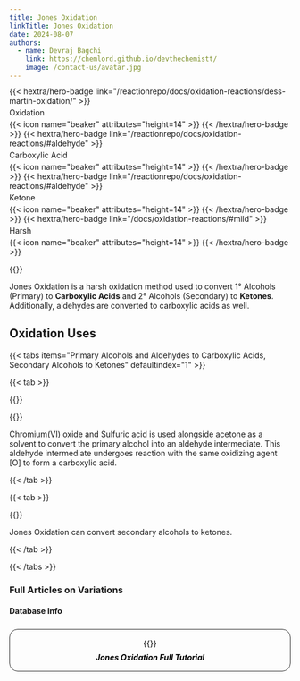 ```yaml
---
title: Jones Oxidation 
linkTitle: Jones Oxidation
date: 2024-08-07
authors:
  - name: Devraj Bagchi
    link: https://chemlord.github.io/devthechemistt/
    image: /contact-us/avatar.jpg
---
```


<div style="text-align: left; margin-top: -0.2em; display: flex; flex-wrap: wrap; gap: 4px;">
{{< hextra/hero-badge link="/reactionrepo/docs/oxidation-reactions/dess-martin-oxidation/" >}}
  <span>Oxidation</span>
  {{< icon name="beaker" attributes="height=14" >}}
{{< /hextra/hero-badge >}}
{{< hextra/hero-badge link="/reactionrepo/docs/oxidation-reactions/#aldehyde" >}}
  <span>Carboxylic Acid</span>
  {{< icon name="beaker" attributes="height=14" >}}
{{< /hextra/hero-badge >}}
{{< hextra/hero-badge link="/reactionrepo/docs/oxidation-reactions/#aldehyde" >}}
  <span>Ketone</span>
  {{< icon name="beaker" attributes="height=14" >}}
{{< /hextra/hero-badge >}}
{{< hextra/hero-badge link="/docs/oxidation-reactions/#mild" >}}
  <span>Harsh</span>
  {{< icon name="beaker" attributes="height=14" >}}
{{< /hextra/hero-badge >}}
</div>

{{<figure-dynamic-toggle
    dark-src="jonesnail.png"
    light-src="jonesnail.png"
    >}}

Jones Oxidation is a harsh oxidation method used to convert 1° Alcohols (Primary) to **Carboxylic Acids** and 2° Alcohols (Secondary) to **Ketones**. Additionally, aldehydes are converted to carboxylic acids as well.

## Oxidation Uses

{{< tabs items="Primary Alcohols and Aldehydes to Carboxylic Acids, Secondary Alcohols to Ketones" defaultindex="1" >}}

  {{< tab >}}
  
 {{<figure-dynamic-toggle
    dark-src="Tab1D.png"
    light-src="Tab1L.png"
    title="General Scheme of Dess Martin Oxidation"
    link="">}}

 {{<figure-dynamic-toggle
    dark-src="OverviewD.png"
    light-src="OverviewL.png"
    title="Primary Alcohol to Carboxylic Acid Scheme"
    caption=""
    link="">}}

Chromium(VI) oxide and Sulfuric acid is used alongside acetone as a solvent to convert the primary alcohol into an aldehyde intermediate. This aldehyde intermediate undergoes reaction with the same oxidizing agent [O] to form a carboxylic acid.

{{< /tab >}}

{{< tab >}}
  
 {{<figure-dynamic-toggle
    dark-src="Tab2D.png"
    light-src="Tab2L.png"
    title="General Scheme of Jones Oxidation for Secondary Alcohols"
    link="">}}

Jones Oxidation can convert secondary alcohols to ketones.

{{< /tab >}}

{{< /tabs >}}

### Full Articles on Variations

#### Database Info

<style>
.hextra-container .hextra-cards {
  display: grid;
  grid-template-columns: repeat(auto-fill, minmax(300px, 1fr));
  gap: 1rem;
  margin-top: 1.5rem; /* Add margin to create space between the header and the cards */
}

.hextra-container .hextra-card {
  position: relative;
  border-radius: 15px;
  overflow: hidden;
  transition: transform 0.3s, box-shadow 0.3s, background-color 0.3s;
  padding: 1rem;
  text-align: center;
  border: 1px solid #2c2c2c; /* Outline color */
  background: transparent; /* Transparent background */
  cursor: pointer; /* Change cursor to pointer to indicate it's clickable */
}

.hextra-container .hextra-card:hover {
  transform: scale(1.03); /* Slightly reduced scale to avoid large shadows */
  box-shadow: 0 6px 12px rgba(0, 0, 0, 0.15); /* Less intense shadow */
  background-color: rgba(0, 0, 0, 0.03); /* Subtle highlight effect for light mode */
}

.dark .hextra-container .hextra-card {
  border-color: #4c4c4c; /* More visible outline color for dark mode */
}

.dark .hextra-container .hextra-card:hover {
  background-color: rgba(255, 255, 255, 0.05); /* Subtle highlight effect for dark mode */
  box-shadow: 0 6px 12px rgba(255, 255, 255, 0.15); /* Consistent shadow effect for dark mode */
}

.hextra-container .hextra-card img {
  user-select: none;
  width: 100%;
  height: auto;
  transition: transform 0.3s ease, box-shadow 0.3s ease;
  margin-bottom: 0.5rem; /* Adjust spacing below the image */
}

.hextra-container .hextra-card:hover img {
  transform: scale(1.03); /* Consistent scale with card */
  box-shadow: none; /* Remove shadow from the image */
}

.hextra-container .card-title {
  margin: 0.5rem 0 0; /* Adjust spacing for the title */
  transition: color 0.3s ease;
  color: #000; /* Title color in light mode */
}

.dark .hextra-container .card-title {
  color: #fff; /* Title color in dark mode */
}

.hextra-container .card-body {
  padding-top: 0; /* Remove top padding */
  color: #000; /* Body text color in light mode */
}

.dark .hextra-container .card-body {
  color: #fff; /* Body text color in dark mode */
}

.dark .hextra-container .hextra-card svg {
  color: #ffffff66;
}

.dark .hextra-container .hextra-card:hover svg {
  color: currentColor;
}

.hextra-container a.card-link {
  text-decoration: none;
  color: inherit;
  display: block;
}
</style>

<div class="hextra-container">
  <div class="hextra-cards">
    <a href="#" class="card-link">
      <div class="hextra-card">
        <div class="card-body">
          {{<figure-dynamic-toggle
            dark-src="JonesOverview2Dark.png"
            light-src="JonesOverview2Light.png"
            title=""
            width="300"
            height="150"
          >}}
          <h5 class="card-title">Jones Oxidation Full Tutorial</h5>
        </div>
      </div>
    </div>
  </div>
</a>









